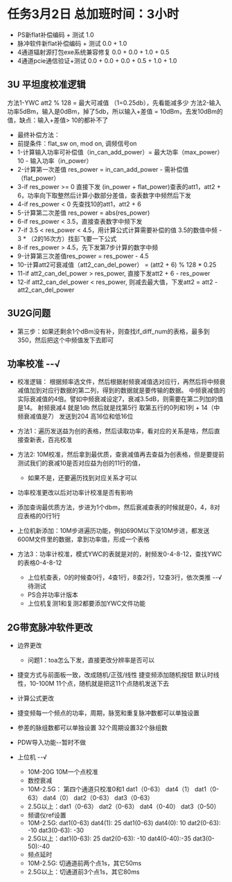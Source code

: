 
# 任务3月2日 总加班时间：3小时
* PS新flat补偿编码 + 测试         1.0
* 脉冲软件新flat补偿编码 + 测试     0.0 + 1.0 
* 4通道辐射源打包exe系统兼容修复    0.0 + 0.0 + 1.0 + 0.5
* 4通道pcie通信验证+测试          0.0 + 0.0 + 0.0 + 0.5 + 1.0 + 1.0


## 3U 平坦度校准逻辑
方法1-YWC att2 % 128 = 最大可减值 （1=0.25db），先看能减多少
方法2-输入功率5dBm，输入是0dBm，掉了5db，所以输入+差值 = 10dBm，去发10dBm的值，缺点：输入+差值> 10的都补不了

* 最终补偿方法：
* 前提条件：flat_sw on, mod on, 调频信号on
* 1-计算输入功率可补偿值（in_can_add_power）= 最大功率（max_power）10 - 输入功率（in_power）
* 2-计算第一次差值 res_power = in_can_add_power - 需补偿值（flat_power）
* 3-if res_power >= 0 直接下发 (in_power + flat_power)查表的att1，att2 + 6，功率向下取整然后计算小数部分差值，查表数字中频然后下发
* 4-if res_power < 0  先查找10的att1，att2 + 6
* 5-计算第二次差值 res_power = abs(res_power)
* 6-if res_power < 3.5，直接查表数字中频下发
* 7-if 3.5 < res_power < 4.5，用计算公式计算需要补偿的值 3.5的数值中频 - 3 * （2的16次方）找彭飞要一下公式
* 8-if res_power > 4.5，先下发第7步计算的数字中频
* 9-计算第三次差值res_power = res_power - 4.5
* 10-计算att2可衰减值（att2_can_del_power） = (att2 + 6) % 128 * 0.25
* 11-if att2_can_del_power > res_power, 直接下发att2 + 6 - res_power
* 12-if att2_can_del_power < res_power, 则减去最大值，下发att2 = att2 - att2_can_del_power

## 3U2G问题

* 第三步：如果还剩余1个dBm没有补，则查找if_diff_num的表格，最多到350，然后把这个中频值发下去即可

## 功率校准  --√
* 校准逻辑：
  根据频率选文件，然后根据射频衰减值选对应行，再然后将中频衰减值加到对应行数据的第二列，得到的数据就是要传输的数据。
  中频衰减值的实际衰减值的4倍。譬如中频衰减设定7，衰减3.5dB，则需要在第二列加的值是14。
  射频衰减4 就是1db 然后就是找第5行  取第五行的0列和1列 + 14（中频衰减值是7） 发送到204 高16位和低16位

* 方法1：遍历发送益为创的表格，然后读取功率，看对应的关系是啥，然后直接查新表，百兆校准
* 方法2: 10M校准，然后拿到最优质，查衰减值再去查益为创表格，但是要提前测试我们的衰减10是否对应益为创的11行的值，
  * 如果不是，还要遍历找到对应关系才可以
* 功率校准更改以后对功率计校准是否有影响
* 添加查询最优质方法，步进为1个dbm，然后衰减查表的时候就是0，4，8对应表格的0行1行
* 上位机新添加：10M步进遍历功能，例如690M以下没10M步进，都发送600M文件里的数据，拿到功率值，形成一个表格

* 方法3：功率计校准，模式YWC的表就是对的，射频发0-4-8-12，查找YWC的表格0-4-8-12
  * 上位机查表，0的时候查0行，4查1行，8查2行，12查3行，依次类推  --√ 待测试
  * PS合并功率计版本
  * 上位机复测1和复测2都要添加YWC文件功能

## 2G带宽脉冲软件更改
* 边界更改
  * 问题1：toa怎么下发，直接更改分辨率是否可以
* 捷变方式与前面板一致，改成随机/正弦/线性 捷变频添加随机按钮 默认时线性，10-100M 11个点，随机就是把这11个点随机发送下去
* 计算公式更改
* 捷变频每一个频点的功率，周期，脉宽和重复脉冲数都可以单独设置
* 参差的脉组数都可以单独设置 32个周期设置32个脉组数
* PDW导入功能--暂时不做

* 上位机  --√
  * 10M-20G  10M一个点校准 
  * 数控衰减
  * 10M-2.5G： 第四个通道只校准0和1  dat1（0-63） dat4（1）  dat1（0-63） dat4（0） dat2（0-63） dat3（0-63）
  * 2.5G以上：dat1（0-63） dat2（0-63） dat4（0-40） dat3（0-50）
  * 频谱仪ref设置
  * 10M-2.5G: dat1(0-63) dat4(1): 25    dat1(0-63) dat4(0): 10  dat2(0-63): -10  dat3(0-63): -30
  * 2.5G以上：dat1(0-63): 25  dat2(0-63): -10  dat4(0-40):-35 dat3(0-50):-40
  * 频点延时
  * 10M-2.5G: 切通道前两个点1s，其它50ms
  * 2.5G以上：切通道前3个点1s，其它80ms
